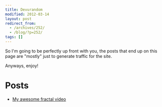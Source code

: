 ```yaml
---
title: Devurandom
modified: 2012-03-14
layout: post
redirect_from:
  - /archives/252/
  - /blog/?p=252/
tags: []
---
```



So I'm going to be perfectly up front with you, the posts that end up on this page are "mostly" just to generate traffic for the site.

Anyways, enjoy!

Posts
=====

-   [My awesome fractal video](http://srvthe.net/blog/archives/321 "Almost half a million views!")

